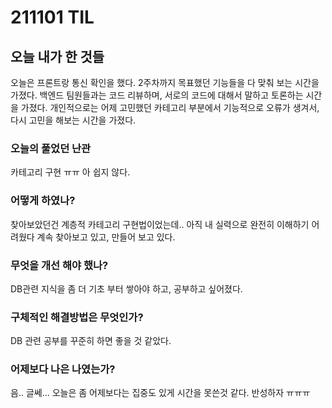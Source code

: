 # 211101 TIL

## 오늘 내가 한 것들
오늘은 프론트랑 통신 확인을 했다.
2주차까지 목표했던 기능들을 다 맞춰 보는 시간을 가졌다.
백엔드 팀원들과는 코드 리뷰하며,
서로의 코드에 대해서 말하고 토론하는 시간을 가졌다.
개인적으로는 어제 고민했던 카테고리 부분에서 
기능적으로 오류가 생겨서, 다시 고민을 해보는 시간을 가졌다.

### 오늘의 풀었던 난관
카테고리 구현 ㅠㅠ
아 쉽지 않다.


### 어떻게 하였나?
찾아보았던건 계층적 카테고리 구현법이었는데..
아직 내 실력으로 완전히 이해하기 어려웠다 계속 찾아보고 있고,
만들어 보고 있다.


### 무엇을 개선 해야 했나?
DB관련 지식을 좀 더 기초 부터 쌓아야 하고,
공부하고 싶어졌다.

### 구체적인 해결방법은 무엇인가?
DB 관련 공부를 꾸준히 하면 좋을 것 같았다.

### 어제보다 나은 나였는가?
음.. 글쎄...
오늘은 좀 어제보다는 집중도 있게 시간을 못쓴것 같다.
반성하자 ㅠㅠㅠ 
